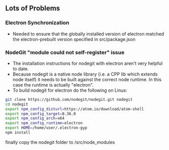 ## Lots of Problems

### Electron Synchronization
* Needed to ensure that the globally installed version of electron matched the electron-prebuilt version specified in src/package.json

### NodeGit "module could not self-register" issue
* The installation instructions for nodegit with electron aren't very helpful to date.
* Because nodegit is a native node library (i.e. a CPP lib which extends node itself) it needs to be built against the correct node runtime.  In this case the runtime is actually "electron".
* To build nodegit for electron do the following on Linux:

```bash
git clone https://github.com/nodegit/nodegit.git nodegit
cd nodegit
export npm_config_disturl=https://atom.io/download/atom-shell
export npm_config_target=0.36.0
export npm_config_arch=x64
export npm_config_runtime=electron
export HOME=/home/user/.electron-gyp
npm install
```

finally copy the nodegit folder to /src/node_modules
